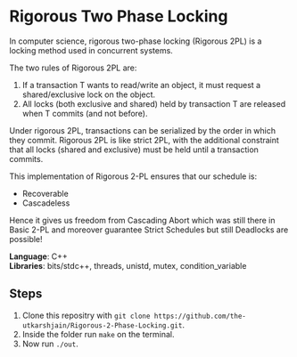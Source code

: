 # Rigorous Two Phase Locking
In computer science, rigorous two-phase locking (Rigorous 2PL) is a locking method used in concurrent systems.

The two rules of Rigorous 2PL are:
1. If a transaction T wants to read/write an object, it must request a shared/exclusive lock on the object.
2. All locks (both exclusive and shared) held by transaction T are released when T commits (and not before).

Under rigorous 2PL, transactions can be serialized by the order in which they commit. Rigorous 2PL is like strict 2PL, with the additional constraint that all locks (shared and exclusive) must be held until a transaction commits. 

This implementation of Rigorous 2-PL ensures that our schedule is:
* Recoverable
* Cascadeless

Hence it gives us freedom from Cascading Abort which was still there in Basic 2-PL and moreover guarantee Strict Schedules but still Deadlocks are possible!

**Language**: C++ <br />
**Libraries**: bits/stdc++, threads, unistd, mutex, condition_variable

## Steps

1. Clone this repositry with `git clone https://github.com/the-utkarshjain/Rigorous-2-Phase-Locking.git`.
2. Inside the folder run `make` on the terminal.
3. Now run `./out`.